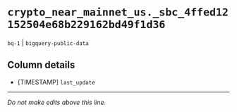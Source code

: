 # `crypto_near_mainnet_us._sbc_4ffed12152504e68b229162bd49f1d36`
`bq-1` | `bigquery-public-data`

## Column details
* [TIMESTAMP] `last_update`

-------------------------------------------------------------------------------
*Do not make edits above this line.*
